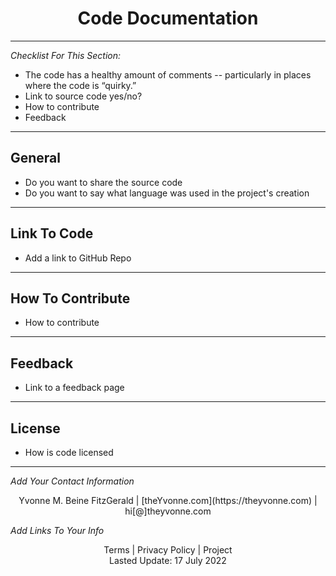 <h1 align="center">Code Documentation</h1>

---

_Checklist For This Section:_  

- The code has a healthy amount of comments -- particularly in places where the code is “quirky.”
- Link to source code yes/no?
- How to contribute
- Feedback



---

## General
- Do you want to share the source code
- Do you want to say what language was used in the project's creation


---


## Link To Code

- Add a link to GitHub Repo

---


## How To Contribute

- How to contribute


 ---

## Feedback

- Link to a feedback page

---

## License

- How is code licensed



---
_Add Your Contact Information_
<center>Yvonne M. Beine FitzGerald | [theYvonne.com](https://theyvonne.com) | hi[@]theyvonne.com </center>  

_Add Links To Your Info_

<center>Terms | Privacy Policy | Project </center>

<center>Lasted Update: 17 July 2022 </center> 




